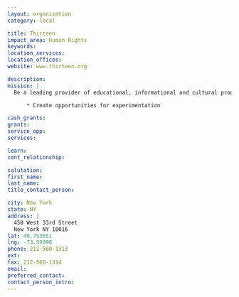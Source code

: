 ```yaml
---
layout: organization
category: local

title: Thirteen
impact_area: Human Rights
keywords: 
location_services: 
location_offices: 
website: www.thirteen.org

description: 
mission: |
  Be a leading provider of educational, informational and cultural products and services, using all media, which: Reflect and respect a diverse and complex world, Serve the underserved, Offer cultural enrichment, Facilitate responsible citizenship, Adhere to the highest standards of artistic and editorial integrity

      * Create opportunities for experimentation

cash_grants: 
grants: 
service_opp: 
services: 

learn: 
cont_relationship: 

salutation: 
first_name: 
last_name: 
title_contact_person: 

city: New York
state: NY
address: |
  450 West 33rd Street    
  New York NY 10016
lat: 40.753651
lng: -73.99898
phone: 212-560-1313
ext: 
fax: 212-560-1314
email: 
preferred_contact: 
contact_person_intro: 
---
```

